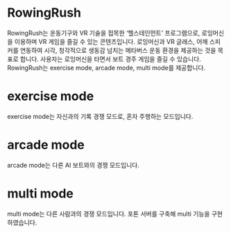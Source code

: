 # RowingRush
RowingRush는 운동기구와 VR 기술을 접목한 ‘헬스테인먼트’ 프로그램으로, 로잉머신을 이용하며 VR 게임을 즐길 수 있는 콘텐츠입니다. 로잉머신과 VR 글래스, 어깨 스피커를 연동하여 시각, 청각적으로 생동감 넘치는 메타버스 운동 환경을 제공하는 것을 목표로 합니다.
사용자는 로잉머신을 타면서 보트 경주 게임을 즐길 수 있습니다. RowingRush는 exercise mode, arcade mode, multi mode를 제공합니다.

# exercise mode
exercise mode는 자신과의 기록 경쟁 모드로, 혼자 주행하는 모드입니다.

# arcade mode
arcade mode는 다른 AI 보트와의 경쟁 모드입니다.

# multi mode
multi mode는 다른 사람과의 경쟁 모드입니다. 포톤 서버를 구축해 multi 기능을 구현하였습니다.

